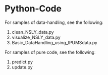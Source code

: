 # Python-Code

For samples of data-handling, see the following:
1) clean_NSLY_data.py
2) visualize_NSLY_data.py
3) Basic_DataHandling_using_IPUMSdata.py

For samples of pure code, see the following:
1) predict.py
2) update.py

